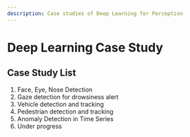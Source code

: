```yaml
---
description: Case studies of Deep Learning for Perception
---
```


# Deep Learning Case Study

## Case Study List

1. Face, Eye, Nose Detection 
2. Gaze detection for drowsiness alert
3. Vehicle detection and tracking
4. Pedestrian detection and tracking
5. Anomaly Detection in Time Series
6. Under progress

